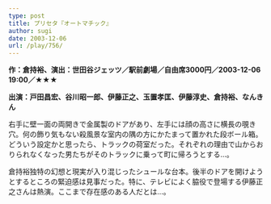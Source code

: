 ```yaml
---
type: post
title: プリセタ『オートマチック』
author: sugi
date: 2003-12-06
url: /play/756/
---
```

**作：倉持裕、演出：世田谷ジェッツ／駅前劇場／自由席3000円／2003-12-06 19:00／★★★**

**出演：戸田昌宏、谷川昭一郎、伊藤正之、玉置孝匡、伊藤淳史、倉持裕、なんきん**

右手に壁一面の両開きで金属製のドアがあり、左手には顔の高さに横長の覗き穴。何の飾り気もない殺風景な室内の隅の方にかたまって置かれた段ボール箱。どういう設定かと思ったら、トラックの荷室だった。それぞれの理由で山からおりられなくなった男たちがそのトラックに乗って町に帰ろうとする...。

倉持裕独特の幻想と現実が入り混じったシュールな台本。後半のドアを開けようとするところの緊迫感は見事だった。特に、テレビによく脇役で登場する伊藤正之さんは熱演。ここまで存在感のある人だとは...。

